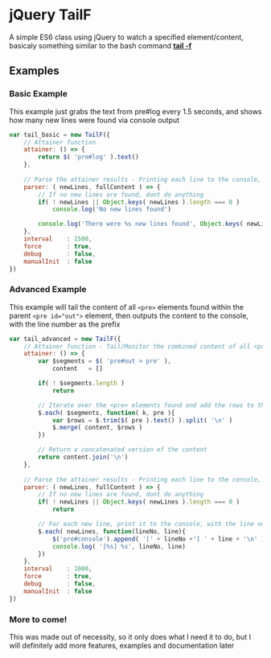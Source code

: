 # jQuery TailF
A simple ES6 class using jQuery to watch a specified element/content, basicaly something similar to the bash command **[tail -f](http://ss64.com/bash/tail.html)**

## Examples
### Basic Example
This example just grabs the text from pre#log every 1.5 seconds, and shows how many new lines were found via console output

```javascript
var tail_basic = new TailF({
	// Attainer function
	attainer: () => {
		return $( 'pre#log' ).text()
	},
	
	// Parse the attainer results - Printing each line to the console, with the line number as the prefix
	parser: ( newLines, fullContent ) => {
		// If no new lines are found, dont do anything
		if( ! newLines || Object.keys( newLines ).length === 0 )
			console.log('No new lines found')

		console.log('There were %s new lines found', Object.keys( newLines ).length)
	},
	interval 	: 1500,
	force 		: true,
	debug 		: false,
	manualInit	: false
})
```

### Advanced Example
This example will tail the content of all `<pre>` elements found within the parent `<pre id="out">` element, then outputs the content to the console, with the line number as the prefix

```javascript
var tail_advanced = new TailF({
	// Attainer function - Tail/Monitor the combined content of all <pre> elements inside a <pre id="out"> element
	attainer: () => {
		var $segments = $( 'pre#out > pre' ),
			content   = []

		if( ! $segments.length )
			return 

		// Iterate over the <pre> elements found and add the rows to the content array
		$.each( $segments, function( k, pre ){
			var $rows = $.trim($( pre ).text() ).split( '\n' )
			$.merge( content, $rows )
		})

		// Return a concatenated version of the content
		return content.join('\n')
	},
	
	// Parse the attainer results - Printing each line to the console, with the line number as the prefix
	parser: ( newLines, fullContent ) => {
		// If no new lines are found, dont do anything
		if( ! newLines || Object.keys( newLines ).length === 0 )
			return

		// For each new line, print it to the console, with the line number as the prefix
		$.each( newLines, function(lineNo, line){
			$('pre#console').append( '[' + lineNo +'] ' + line + '\n' )
			console.log( '[%s] %s', lineNo, line)
		})
	},
	interval 	: 1000,
	force 		: true,
	debug 		: false,
	manualInit	: false
})
```

### More to come!
This was made out of necessity, so it only does what I need it to do, but I will definitely add more features, examples and documentation later
